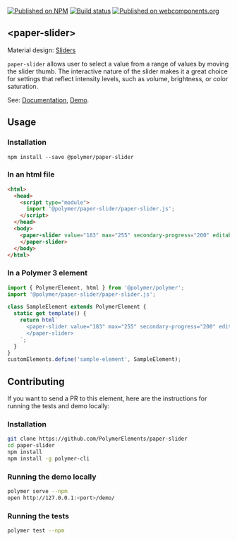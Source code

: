 [![Published on NPM](https://img.shields.io/npm/v/@polymer/paper-slider.svg)](https://www.npmjs.com/package/@polymer/paper-slider)
[![Build status](https://travis-ci.org/PolymerElements/paper-slider.svg?branch=master)](https://travis-ci.org/PolymerElements/paper-slider)
[![Published on webcomponents.org](https://img.shields.io/badge/webcomponents.org-published-blue.svg)](https://webcomponents.org/element/@polymer/paper-slider)

## &lt;paper-slider&gt;

Material design: [Sliders](https://www.google.com/design/spec/components/sliders.html)

`paper-slider` allows user to select a value from a range of values by
moving the slider thumb. The interactive nature of the slider makes it a
great choice for settings that reflect intensity levels, such as volume,
brightness, or color saturation.

See: [Documentation](https://www.webcomponents.org/element/@polymer/paper-slider),
[Demo](https://www.webcomponents.org/element/@polymer/paper-slider/demo/demo/index.html).

## Usage

### Installation

```
npm install --save @polymer/paper-slider
```

### In an html file

```html
<html>
  <head>
    <script type="module">
      import '@polymer/paper-slider/paper-slider.js';
    </script>
  </head>
  <body>
    <paper-slider value="183" max="255" secondary-progress="200" editable>
    </paper-slider>
  </body>
</html>
```

### In a Polymer 3 element

```js
import { PolymerElement, html } from '@polymer/polymer';
import '@polymer/paper-slider/paper-slider.js';

class SampleElement extends PolymerElement {
  static get template() {
    return html`
      <paper-slider value="183" max="255" secondary-progress="200" editable>
      </paper-slider>
    `;
  }
}
customElements.define('sample-element', SampleElement);
```

## Contributing

If you want to send a PR to this element, here are
the instructions for running the tests and demo locally:

### Installation

```sh
git clone https://github.com/PolymerElements/paper-slider
cd paper-slider
npm install
npm install -g polymer-cli
```

### Running the demo locally

```sh
polymer serve --npm
open http://127.0.0.1:<port>/demo/
```

### Running the tests

```sh
polymer test --npm
```
